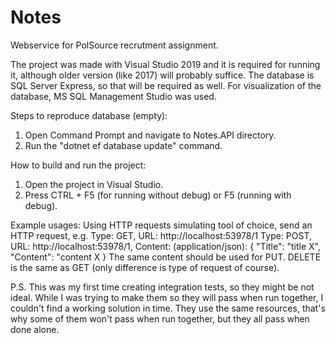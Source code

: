 # Notes
 Webservice for PolSource recrutment assignment.

The project was made with Visual Studio 2019 and it is required for running it, although older version (like 2017) will probably suffice. The database is SQL Server Express, so that will be required as well. For visualization of the database, MS SQL Management Studio was used.

Steps to reproduce database (empty):
1. Open Command Prompt and navigate to Notes.API directory.
2. Run the "dotnet ef database update" command.

How to build and run the project:
1. Open the project in Visual Studio.
2. Press CTRL + F5 (for running without debug) or F5 (running with debug).

Example usages:
Using HTTP requests simulating tool of choice, send an HTTP request, e.g.
Type: GET, URL: http://localhost:53978/1
Type: POST, URL: http://localhost:53978/1, 
      Content: (application/json):
      {
         "Title": "title X",
         "Content": "content X
      }
The same content should be used for PUT. DELETE is the same as GET (only difference is type of request of course).

P.S. This was my first time creating integration tests, so they might be not ideal. While I was trying to make them so they will pass when run together, I couldn't find a working solution in time. They use the same resources, that's why some of them won't pass when run together, but they all pass when done alone.
